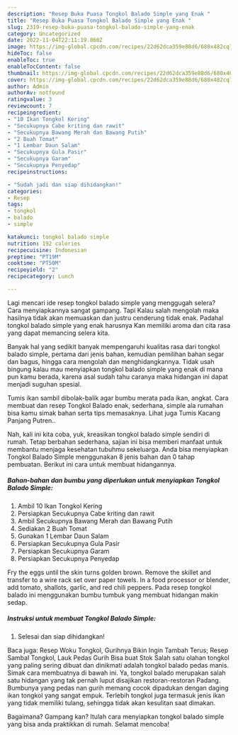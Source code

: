 ```yaml
---
description: "Resep Buka Puasa Tongkol Balado Simple yang Enak "
title: "Resep Buka Puasa Tongkol Balado Simple yang Enak "
slug: 2319-resep-buka-puasa-tongkol-balado-simple-yang-enak
category: Uncategorized
date: 2022-11-04T22:11:19.860Z
image: https://img-global.cpcdn.com/recipes/22d62dca359e88d6/680x482cq70/tongkol-balado-simple-foto-resep-utama.jpg
hideToc: false
enableToc: true
enableTocContent: false
thumbnail: https://img-global.cpcdn.com/recipes/22d62dca359e88d6/680x482cq70/tongkol-balado-simple-foto-resep-utama.jpg
cover: https://img-global.cpcdn.com/recipes/22d62dca359e88d6/680x482cq70/tongkol-balado-simple-foto-resep-utama.jpg
author: Admin
authorAv: notfound
ratingvalue: 3
reviewcount: 7
recipeingredient:
- "10 Ikan Tongkol Kering"
- "Secukupnya Cabe kriting dan rawit"
- "Secukupnya Bawang Merah dan Bawang Putih"
- "2 Buah Tomat"
- "1 Lembar Daun Salam"
- "Secukupnya Gula Pasir"
- "Secukupnya Garam"
- "Secukupnya Penyedap"
recipeinstructions:

- "Sudah jadi dan siap dihidangkan!"
categories:
- Resep
tags:
- tongkol
- balado
- simple

katakunci: tongkol balado simple 
nutrition: 192 calories
recipecuisine: Indonesian
preptime: "PT19M"
cooktime: "PT50M"
recipeyield: "2"
recipecategory: Lunch

---
```



Lagi mencari ide resep tongkol balado simple yang menggugah selera? Cara menyiapkannya sangat gampang. Tapi Kalau salah mengolah maka hasilnya tidak akan memuaskan dan justru cenderung tidak enak. Padahal tongkol balado simple yang enak harusnya Kan memiliki aroma dan cita rasa yang dapat memancing selera kita.


Banyak hal yang sedikit banyak mempengaruhi kualitas rasa dari tongkol balado simple, pertama dari jenis bahan, kemudian pemilihan bahan segar dan bagus, hingga cara mengolah dan menghidangkannya. Tidak usah bingung kalau mau menyiapkan tongkol balado simple yang enak di mana pun kamu berada, karena asal sudah tahu caranya maka hidangan ini dapat menjadi suguhan spesial.

Tumis ikan sambil dibolak-balik agar bumbu merata pada ikan, angkat. Cara membuat dan resep Tongkol Balado enak, sederhana, simple ala rumahan bisa kamu simak bahan serta tips memasaknya. Lihat juga Tumis Kacang Panjang Putren..


Nah, kali ini kita coba, yuk, kreasikan tongkol balado simple sendiri di rumah. Tetap berbahan sederhana, sajian ini bisa memberi manfaat untuk membantu menjaga kesehatan tubuhmu sekeluarga. Anda bisa menyiapkan Tongkol Balado Simple menggunakan 8 jenis bahan dan 0 tahap pembuatan. Berikut ini cara untuk membuat hidangannya.

<!--inarticleads1-->

##### Bahan-bahan dan bumbu yang diperlukan untuk menyiapkan Tongkol Balado Simple:

1. Ambil 10 Ikan Tongkol Kering
1. Persiapkan Secukupnya Cabe kriting dan rawit
1. Ambil Secukupnya Bawang Merah dan Bawang Putih
1. Sediakan 2 Buah Tomat
1. Gunakan 1 Lembar Daun Salam
1. Persiapkan Secukupnya Gula Pasir
1. Persiapkan Secukupnya Garam
1. Persiapkan Secukupnya Penyedap


Fry the eggs until the skin turns golden brown. Remove the skillet and transfer to a wire rack set over paper towels. In a food processor or blender, add tomato, shallots, garlic, and red chili peppers. Pada resep tongkol balado ini menggunakan bumbu tumbuk yang membuat hidangan makin sedap. 

<!--inarticleads2-->

##### Instruksi untuk membuat Tongkol Balado Simple:


1. Selesai dan siap dihidangkan!

Baca juga: Resep Woku Tongkol, Gurihnya Bikin Ingin Tambah Terus; Resep Sambal Tongkol, Lauk Pedas Gurih Bisa buat Stok Salah satu olahan tongkol yang paling sering dibuat dan dinikmati adalah tongkol balado pedas manis. Simak cara membuatnya di bawah ini. Ya, tongkol balado merupakan salah satu hidangan yang tak pernah luput disajikan restoran-restoran Padang. Bumbunya yang pedas nan gurih memang cocok dipadukan dengan daging ikan tongkol yang sangat empuk. Terlebih tongkol juga termasuk jenis ikan yang tidak memiliki tulang, sehingga tidak akan kesulitan saat dimakan. 

Bagaimana? Gampang kan? Itulah cara menyiapkan tongkol balado simple yang bisa anda praktikkan di rumah. Selamat mencoba!

